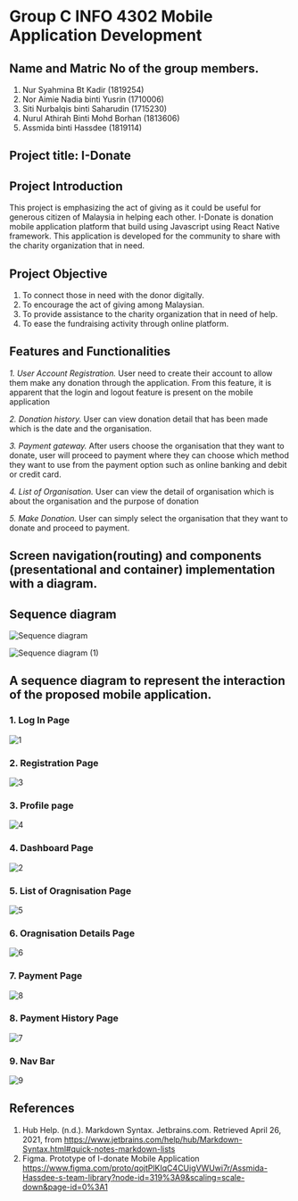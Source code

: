 # Group C INFO 4302 Mobile Application Development

## Name and Matric No of the group members. 
1. Nur Syahmina Bt Kadir (1819254)
2. Nor Aimie Nadia binti Yusrin (1710006)
3. Siti Nurbalqis binti Saharudin (1715230)
4. Nurul Athirah Binti Mohd Borhan (1813606)
5. Assmida binti Hassdee (1819114)

## Project title: I-Donate

## Project Introduction
This project is emphasizing the act of giving as it could be useful for generous citizen of Malaysia in helping each other. I-Donate is donation mobile application platform that build using Javascript using React Native framework. This application is developed for the community to share with the charity organization that in need.  

## Project Objective
1. To connect those in need with the donor digitally.
2. To encourage the act of giving among Malaysian. 
3. To provide assistance to the charity organization that in need of help. 
4. To ease the fundraising activity through online platform.  

## Features and Functionalities
*1. User Account Registration.*
User need to create their account to allow them make any donation through the application. From this feature, it is apparent that the login and logout feature is present on the mobile application

*2. Donation history.*
User can view donation detail that has been made which is the date and the organisation. 

*3. Payment gateway.*
After users choose the organisation that they want to donate, user will proceed to payment where they can choose which method they want to use from the payment option such as online banking and debit or credit card.

*4. List of Organisation.*
User can view the detail of organisation which is about the organisation and the purpose of donation

*5. Make Donation.*
User can simply select the organisation that they want to donate and proceed to payment.

## Screen navigation(routing) and components (presentational and container) implementation with a diagram.

## Sequence diagram

![Sequence diagram](https://user-images.githubusercontent.com/74192884/116032855-fae9e280-a692-11eb-8dbe-20f58135ec95.png)


![Sequence diagram (1)](https://user-images.githubusercontent.com/74192884/116032891-0937fe80-a693-11eb-99c2-f772d6bd25d7.png)

## A sequence diagram to represent the interaction of the proposed mobile application.

### 1. Log In Page 
![1](https://user-images.githubusercontent.com/55779824/116255438-d41bd100-a7a4-11eb-9857-41cdca2b5c51.PNG)

### 2. Registration Page 
![3](https://user-images.githubusercontent.com/55779824/116255562-ee55af00-a7a4-11eb-9cf8-536bc533a7d2.PNG)

### 3. Profile page 
![4](https://user-images.githubusercontent.com/55779824/116255742-1e9d4d80-a7a5-11eb-91d4-dfbc68d2af7f.PNG)

### 4. Dashboard Page 
![2](https://user-images.githubusercontent.com/55779824/116255623-01687f00-a7a5-11eb-84c2-f763019383ff.PNG)

### 5. List of Oragnisation Page
![5](https://user-images.githubusercontent.com/55779824/116255863-396fc200-a7a5-11eb-8418-0f5946c9411d.PNG)

### 6. Oragnisation Details Page 
![6](https://user-images.githubusercontent.com/55779824/116256141-7e93f400-a7a5-11eb-9adc-5b2a317fe3d8.PNG)

### 7. Payment Page 
![8](https://user-images.githubusercontent.com/55779824/116255977-54423680-a7a5-11eb-99bb-31c06e3953c5.PNG)

### 8. Payment History Page
![7](https://user-images.githubusercontent.com/55779824/116256232-953a4b00-a7a5-11eb-8e73-a6cb7f5f8ec3.PNG)

### 9. Nav Bar
![9](https://user-images.githubusercontent.com/55779824/116256274-a1260d00-a7a5-11eb-9f91-eaf9804e4b82.PNG)

## References
1. Hub Help. (n.d.). Markdown Syntax. Jetbrains.com. Retrieved April 26, 2021, from https://www.jetbrains.com/help/hub/Markdown-Syntax.html#quick-notes-markdown-lists
2. Figma. Prototype of I-donate Mobile Application https://www.figma.com/proto/qojtPlKIqC4CUigVWUwi7r/Assmida-Hassdee-s-team-library?node-id=319%3A9&scaling=scale-down&page-id=0%3A1
